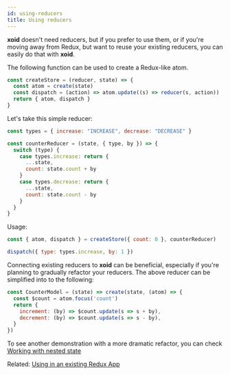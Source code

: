 ```yaml
---
id: using-reducers
title: Using reducers
---
```


**xoid** doesn't need reducers, but if you prefer to use them, or if you're moving away from Redux, but want to reuse your existing reducers, you can easily do that with **xoid**. 

The following function can be used to create a Redux-like atom.

```js
const createStore = (reducer, state) => {
  const atom = create(state)
  const dispatch = (action) => atom.update((s) => reducer(s, action))
  return { atom, dispatch }
}
```
Let's take this simple reducer:

```js
const types = { increase: "INCREASE", decrease: "DECREASE" }

const counterReducer = (state, { type, by }) => {
  switch (type) {
    case types.increase: return {
      ...state,
      count: state.count + by 
    }
    case types.decrease: return {
      ...state,
      count: state.count - by
    }
  }
}
```

Usage:

```js
const { atom, dispatch } = createStore({ count: 0 }, counterReducer)

dispatch({ type: types.increase, by: 1 })
```

Connecting existing reducers to **xoid** can be beneficial, especially if you're planning to gradually refactor your reducers. The above reducer can be simplified into to the following:

```js
const CounterModel = (state) => create(state, (atom) => {
  const $count = atom.focus('count')
  return {
    increment: (by) => $count.update(s => s + by),
    decrement: (by) => $count.update(s => s - by),
  }
})
```

To see another demonstration with a more dramatic refactor, you can check [Working with nested state](nested-state)

Related: [Using in an existing Redux App](redux-interop)
